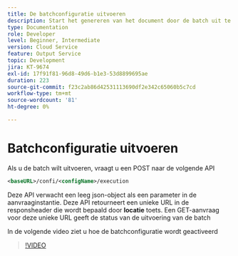 ```yaml
---
title: De batchconfiguratie uitvoeren
description: Start het genereren van het document door de batch uit te voeren
type: Documentation
role: Developer
level: Beginner, Intermediate
version: Cloud Service
feature: Output Service
topic: Development
jira: KT-9674
exl-id: 17f91f81-96d8-49d6-b1e3-53d8899695ae
duration: 223
source-git-commit: f23c2ab86d42531113690df2e342c65060b5c7cd
workflow-type: tm+mt
source-wordcount: '81'
ht-degree: 0%

---
```


# Batchconfiguratie uitvoeren

Als u de batch wilt uitvoeren, vraagt u een POST naar de volgende API

```xml
<baseURL>/confi/<configName>/execution
```

Deze API verwacht een leeg json-object als een parameter in de aanvraaginstantie.
Deze API retourneert een unieke URL in de responsheader die wordt bepaald door **locatie** toets.
Een GET-aanvraag voor deze unieke URL geeft de status van de uitvoering van de batch

In de volgende video ziet u hoe de batchconfiguratie wordt geactiveerd

>[!VIDEO](https://video.tv.adobe.com/v/340242?quality=12&learn=on)
